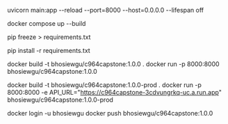 uvicorn main:app --reload --port=8000 --host=0.0.0.0 --lifespan off

docker compose up --build

pip freeze > requirements.txt

pip install -r requirements.txt


docker build -t bhosiewgu/c964capstone:1.0.0 .
docker run -p 8000:8000 bhosiewgu/c964capstone:1.0.0

docker build -t bhosiewgu/c964capstone:1.0.0-prod .
docker run -p 8000:8000 -e API_URL="https://c964capstone-3cdvungrkq-uc.a.run.app" bhosiewgu/c964capstone:1.0.0-prod


docker login  -u bhosiewgu
docker push bhosiewgu/c964capstone:1.0.0